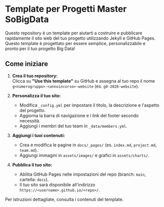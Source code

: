 # Template per Progetti Master SoBigData
Questo repository è un template per aiutarti a costruire e pubblicare rapidamente il sito web del tuo progetto utilizzando Jekyll e GitHub Pages. Questo template è progettato per essere semplice, personalizzabile e pronto per il tuo progetto Big Data!

## Come iniziare

1. **Crea il tuo repository:**  
   Clicca su **"Use this template"** su GitHub e assegna al tuo repo il nome `g<numerogruppo>-<annoincorso>-website` (es. `g0-2026-website`).

2. **Personalizza il tuo sito:**  
   - Modifica `_config.yml` per impostare il titolo, la descrizione e l'aspetto del progetto.
   - Aggiorna la barra di navigazione e i link del footer secondo necessità.
   - Aggiungi i membri del tuo team in `_data/members.yml`.

3. **Aggiungi i tuoi contenuti:**  
   - Crea e modifica le pagine in `docs/_pages/` (es. `index.md`, `project.md`, `team.md`).
   - Aggiungi immagini in `assets/images/` e grafici in `assets/charts/`.

4. **Pubblica il tuo sito:**  
   - Abilita GitHub Pages nelle impostazioni del repo (branch: `main`, cartella: `docs`).
   - Il tuo sito sarà disponibile all'indirizzo `https://<username>.github.io/<repo>/`.

Per istruzioni dettagliate, consulta i contenuti del template.

